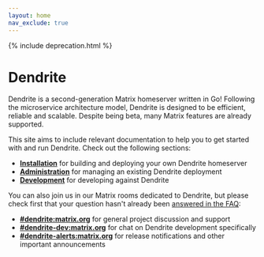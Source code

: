 ```yaml
---
layout: home
nav_exclude: true
---
```


{% include deprecation.html %}

# Dendrite

Dendrite is a second-generation Matrix homeserver written in Go! Following the microservice
architecture model, Dendrite is designed to be efficient, reliable and scalable. Despite being beta,
many Matrix features are already supported.

This site aims to include relevant documentation to help you to get started with and
run Dendrite. Check out the following sections:

* **[Installation](installation.md)** for building and deploying your own Dendrite homeserver
* **[Administration](administration.md)** for managing an existing Dendrite deployment
* **[Development](development.md)** for developing against Dendrite

You can also join us in our Matrix rooms dedicated to Dendrite, but please check first that
your question hasn't already been [answered in the FAQ](FAQ.md):

* **[#dendrite:matrix.org](https://matrix.to/#/#dendrite:matrix.org)** for general project discussion and support
* **[#dendrite-dev:matrix.org](https://matrix.to/#/#dendrite-dev:matrix.org)** for chat on Dendrite development specifically
* **[#dendrite-alerts:matrix.org](https://matrix.to/#/#dendrite-alerts:matrix.org)** for release notifications and other important announcements

